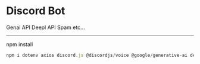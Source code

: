# Discord Bot
Genai API
Deepl API
Spam
etc...

---

npm install
```node.js
npm i dotenv axios discord.js @discordjs/voice @google/generative-ai deepl-node
```

